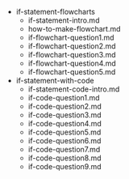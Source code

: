 - if-statement-flowcharts
	- if-statement-intro.md
	- how-to-make-flowchart.md
	- if-flowchart-question1.md
	- if-flowchart-question2.md
	- if-flowchart-question3.md
	- if-flowchart-question4.md
	- if-flowchart-question5.md
- if-statement-with-code
	- if-statement-code-intro.md
	- if-code-question1.md
	- if-code-question2.md
	- if-code-question3.md
	- if-code-question4.md
	- if-code-question5.md
	- if-code-question6.md
	- if-code-question7.md
	- if-code-question8.md
	- if-code-question9.md